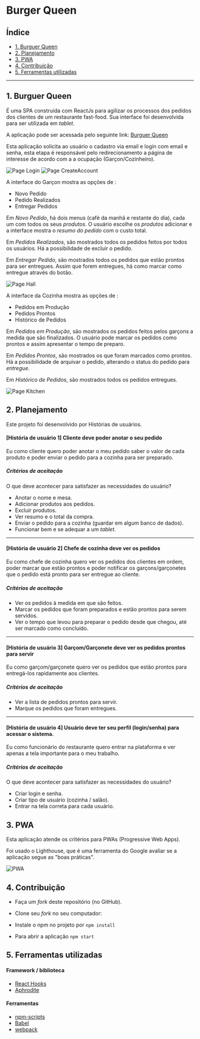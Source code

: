# Burger Queen

## Índice

* [1. Burguer Queen](#1-burguer-queen)
* [2. Planejamento](#2-planejamento)
* [3. PWA](#3-pwa)
* [4. Contribuição](#4-contribuição)
* [5. Ferramentas utilizadas](#5-ferramentas-utilizadas)


***

## 1. Burguer Queen 

É uma SPA construída com ReactJs para agilizar os processos dos pedidos dos clientes de um restaurante fast-food. Sua interface foi desenvolvida para ser utilizada em _tablet_. 

A aplicação pode ser acessada pelo seguinte link: [Burguer Queen](https://burguer-queen-aff2c.firebaseapp.com)

Esta aplicação solicita ao usuário o cadastro via email e login com email e senha, esta etapa é responsável pelo redirecionamento a página de interesse de acordo com a a ocupação (Garçon/Cozinheiro).

![Page Login](https://raw.githubusercontent.com/JessikaFujimura/SAP003-burger-queen/master/src/Image/PageLogin.png)
![Page CreateAccount](https://raw.githubusercontent.com/JessikaFujimura/SAP003-burger-queen/master/src/Image/PageCreateAccount.png)

A interface do Garçon mostra as opções de : 
* Novo Pedido
* Pedido Realizados
* Entregar Pedidos

Em _Novo Pedido_, há dois menus (café da manhã e restante do dia), cada
um com todos os seus _produtos_. O usuário escolhe os _produtos_
adicionar e a interface mostra o _resumo do pedido_ com o custo total.

Em _Pedidos Realizados_, são mostrados todos os pedidos feitos por todos os usuários. Há a possibilidade de excluir o pedido.

Em _Entregar Pedido_, são mostrados todos os pedidos que estão prontos para ser entregues. Assim que forem entregues, há como marcar como entregue através do botão.

![Page Hall](https://raw.githubusercontent.com/JessikaFujimura/SAP003-burger-queen/master/src/Image/BQHall-2020-01-14_11.35.gif)

A interface da Cozinha mostra as opções de : 
* Pedidos em Produção
* Pedidos Prontos
* Histórico de Pedidos

Em _Pedidos em Produção_, são mostrados os pedidos feitos pelos garçons a medida que são finalizados. O usuário pode marcar os pedidos como prontos e assim apresentar o tempo de preparo.

Em _Pedidos Prontos_, são mostrados os que foram marcados como prontos. Há a possibilidade de arquivar o pedido, alterando o status do pedido para _entregue_.

Em _Histórico de Pedidos_, são mostrados todos os pedidos entregues.

![Page Kitchen](https://raw.githubusercontent.com/JessikaFujimura/SAP003-burger-queen/master/src/Image/BQKitchen-2020-01-14_11.40.gif)


## 2. Planejamento 

Este projeto foi desenvolvido por Histórias de usuários.

#### [História de usuário 1] Cliente deve poder anotar o seu pedido

Eu como cliente quero poder anotar o meu pedido saber o valor de cada 
produto e poder enviar o pedido para a cozinha para ser preparado.

##### Critérios de aceitação

O que deve acontecer para satisfazer as necessidades do usuário?

* Anotar o nome e mesa.
* Adicionar produtos aos pedidos.
* Excluir produtos.
* Ver resumo e o total da compra.
* Enviar o pedido para a cozinha (guardar em algum banco de dados).
* Funcionar bem e se adequar a um _tablet_.


***

#### [História de usuário 2] Chefe de cozinha deve ver os pedidos

Eu como chefe de cozinha quero ver os pedidos dos clientes em ordem, poder marcar que estão prontos e poder notificar os garçons/garçonetes que o pedido está pronto para ser entregue ao cliente.

##### Critérios de aceitação

* Ver os pedidos à medida em que são feitos.
* Marcar os pedidos que foram preparados e estão prontos para serem servidos.
* Ver o tempo que levou para preparar o pedido desde que chegou, até ser marcado como concluído.


***

#### [História de usuário 3] Garçom/Garçonete deve ver os pedidos prontos para servir

Eu como garçom/garçonete quero ver os pedidos que estão prontos para entregá-los rapidamente aos clientes.

##### Critérios de aceitação

* Ver a lista de pedidos prontos para servir.
* Marque os pedidos que foram entregues.

***

#### [História de usuário 4] Usuário deve ter seu perfil (login/senha) para acessar o sistema.

Eu como funcionário do restaurante quero entrar na plataforma e ver apenas a tela importante para o meu trabalho.

##### Critérios de aceitação

O que deve acontecer para satisfazer as necessidades do usuário?

* Criar login e senha.
* Criar tipo de usuário (cozinha / salão).
* Entrar na tela correta para cada usuário.

## 3. PWA

Esta aplicação atende os critérios para PWAs (Progressive Web Apps). 

Foi usado o Lighthouse, que é uma ferramenta do Google avaliar se a aplicação segue as "boas práticas".

![PWA](https://raw.githubusercontent.com/JessikaFujimura/SAP003-burger-queen/master/src/Image/pwa.png)


## 4. Contribuição

* Faça um _fork_ deste repositório (no GitHub).

* Clone seu _fork_ no seu computador:

* Instale o npm no projeto por `npm install`

* Para abrir a aplicação `npm start`


## 5. Ferramentas utilizadas

#### Framework / biblioteca

* [React Hooks](https://reactjs.org/docs/hooks-intro.html)
* [Aphrodite](https://github.com/Khan/aphrodite)

#### Ferramentas

* [npm-scripts](https://docs.npmjs.com/misc/scripts)
* [Babel](https://babeljs.io/)
* [webpack](https://webpack.js.org/)

